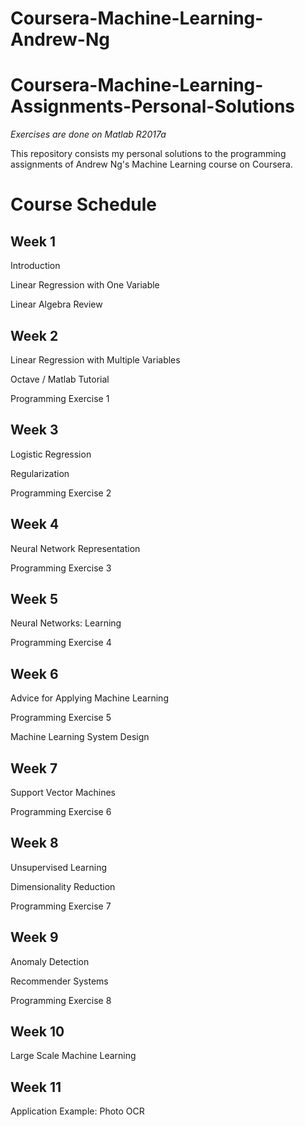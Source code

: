 # Coursera-Machine-Learning-Andrew-Ng

# Coursera-Machine-Learning-Assignments-Personal-Solutions
*Exercises are done on Matlab R2017a*

This repository consists my personal solutions to the programming assignments of Andrew Ng's Machine Learning course on Coursera.

# Course Schedule

## Week 1
Introduction

Linear Regression with One Variable

Linear Algebra Review

## Week 2
Linear Regression with Multiple Variables

Octave / Matlab Tutorial

Programming Exercise 1 

## Week 3
Logistic Regression

Regularization

Programming Exercise 2

## Week 4
Neural Network Representation

Programming Exercise 3

## Week 5
Neural Networks: Learning

Programming Exercise 4

## Week 6
Advice for Applying Machine Learning

Programming Exercise 5

Machine Learning System Design

## Week 7
Support Vector Machines

Programming Exercise 6

## Week 8
Unsupervised Learning

Dimensionality Reduction

Programming Exercise 7

## Week 9
Anomaly Detection

Recommender Systems

Programming Exercise 8

## Week 10
Large Scale Machine Learning

## Week 11
Application Example: Photo OCR
